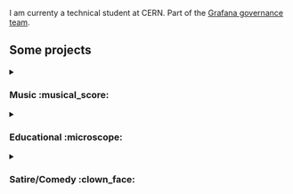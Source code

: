 I am currenty a technical student at CERN. Part of the [Grafana governance team](https://github.com/grafana/grafana/blob/main/GOVERNANCE.md).

## Some projects

<details>
<summary> <h3>Music :musical_score:</h3> </summary>

I'm interested in music, so naturally I write some code for it

#### [Pied Piper](https://pied-piper.netlify.app/)
An app for Tin Whistle tabs. WIP. Uses 11ty

#### [music-theory](https://github.com/tskarhed/music-theory)
A package meant to handle and create notes, scales and chords. Practice in OOP and aiming for 100% test coverage.

#### [doremi.studio](https://github.com/tskarhed/doremi.studio)
A tool for giving start notes to singers.
__Tech__: CRA, Typescript, Redux, Framer Motion, Firebase

</details>

<details>

<summary> <h3>Educational :microscope:</h3> </summary>

#### [text-to-binary](http://text-to-binary.com/)

A text to binary and vice versa converter that doesn't look like it is from the 90s.

#### [visual-linear-transform](https://tskarhed.github.io/visual-linear-transform/)

Visualizes what a transformation matrix does. Good for first time linear algebra students.

#### [Let's multiply](https://tskarhed.github.io/lets-multiply/)

Practice multipication quickly!

</details>

<details>
<summary> <h3>Satire/Comedy :clown_face:</h3> </summary>
I use satire to justify making really stupid websites.

#### [TacOS](https://tobias-tacos.netlify.app/)
MacOS? No. We're introducting TacOS with all good features!

#### [Should I...?](https://github.com/tskarhed/should-i)
[A Github template for generating websites that answer stupid questions.](https://github.com/tskarhed/should-i)
</details>
<!--
**tskarhed/tskarhed** is a ✨ _special_ ✨ repository because its `README.md` (this file) appears on your GitHub profile.

Here are some ideas to get you started:

- 🔭 I’m currently working on ...
- 🌱 I’m currently learning ...
- 👯 I’m looking to collaborate on ...
- 🤔 I’m looking for help with ...
- 💬 Ask me about ...
- 📫 How to reach me: ...
- 😄 Pronouns: ...
- ⚡ Fun fact: ...
-->
